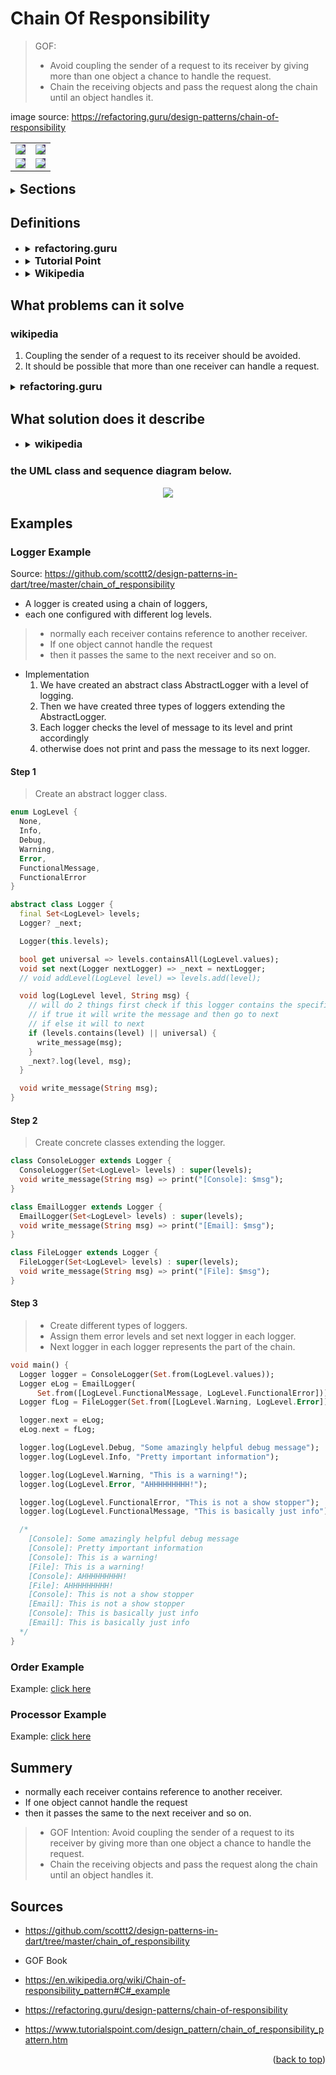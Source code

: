 <div id="top"></div>

# Chain Of Responsibility

 > GOF: 
 > - Avoid coupling the sender of a request to its receiver by giving more than one object a chance to handle the request.
 > - Chain the receiving objects and pass the request along the chain until an object handles it.

image source: https://refactoring.guru/design-patterns/chain-of-responsibility

<p align="center"><table>
    <tr>
    <td>
    <img style="background-color:#554777" src = "assets/solution1-en.png">
    </td>
    <td>
    <img style="background-color:#554777" src = "assets/solution2-en.png">
    </td>
    </tr>
    <tr>
    <td>
    <img style="background-color:#554777" src = "assets/example-en.png">
    </td>
    <td>
    <img style="background-color:#554777" src = "assets/structure.png">
    </td>
    </tr>
</p></table>
 
    

<details>
  <summary> <h2 style="display: inline;">  Sections</h2> </summary>

- [Definitions](#Definitions)
- [What problems can it solve](#What-problems-can-it-solve)
- [What solution does it describe](#What-solution-does-it-describe)
  - [the UML class and sequence diagram below](#the-UML-class-and-sequence-diagram-below.)
- [Examples](#Examples)
    - [Logger Example](#Logger-Example)
    - [Order Example](#Order-Example)
    - [Processor Example](#Processor-Example)
- [Summery](#Summery)
- [Sources](#Sources)
</details>


## Definitions

- <details>
  <summary> <h3 style="display: inline;">refactoring.guru</h3> </summary>

  - Chain of Responsibility is a behavioral design pattern.
  - that lets you pass requests along a chain of handlers. Upon receiving a request,
  - each handler decides either to process the request or to pass it to the next handler in the chain.
  </details>



- <details>
  <summary> <h3 style="display: inline;">  Tutorial Point</h3> </summary>

  - behavioral patterns.
  - creates a chain of receiver objects for a request.
  - This pattern decouples sender and receiver of a request based on type of request.
    >-  In this pattern, normally each receiver contains reference to another receiver.
    >- If one object cannot handle the request then it passes the same to the next receiver and so on.
  </details>
   


- <details>
  <summary> <h3 style="display: inline;">  Wikipedia</h3> </summary>
  
    - is a behavioral design pattern consisting of a source of command objects and a series of processing objects.
    - Each processing object contains logic that defines the types of command objects that it can handle; 
    - the rest are passed to the next processing object in the chain.
    - A mechanism also exists for adding new processing objects to the end of this chain.

    - In a variation of the standard chain-of-responsibility model, some handlers may act as `dispatchers`, `capable of sending` commands out in a variety of directions, forming a tree of responsibility.
        - In some cases, this can occur recursively, with processing objects calling higher-up processing objects with commands that attempt to solve some smaller part of the problem; in this case recursion continues until the command is processed, or the entire tree has been explored. An XML interpreter might work in this manner.

    > This pattern promotes the idea of loose coupling.

    >- The chain-of-responsibility pattern is structurally nearly identical to the decorator pattern,
    >-  the difference being that 
    >- decorator:: all classes handle the request, 
    >- chain of responsibility:: exactly one of the classes in the chain handles the request.
    >> This is a strict definition of the Responsibility concept in the GoF book.
    >> However, many implementations (such as loggers below, or UI event handling, or servlet filters in Java, etc) allow several elements in the chain to take responsibility.

 </details>
    


## What problems can it solve

### wikipedia
1. Coupling the sender of a request to its receiver should be avoided.
2. It should be possible that more than one receiver can handle a request.

 <details>
    <summary> <h3 style="display: inline;">refactoring.guru</h3> </summary>

- Imagine that you’re working on an online ordering system.
    1.  You want to restrict access to the system so only authenticated users can create orders. 
    2. Also, users who have administrative permissions must have full access to all orders.

> After a bit of planning, you realized that these checks must be performed sequentially. The application can attempt to authenticate a user to the system whenever it receives a request that contains the user’s credentials. However, if those credentials aren’t correct and authentication fails, there’s no reason to proceed with any other checks.

- During the next few months, you implemented several more of those sequential checks.

    1. One of your colleagues suggested that it’s unsafe to pass raw data straight to the ordering system. So you added an extra validation step to sanitize the data in a request.

    2. Later, somebody noticed that the system is vulnerable to brute force password cracking. To negate this, you promptly added a check that filters repeated failed requests coming from the same IP address.

    3. Someone else suggested that you could speed up the system by returning cached results on repeated requests containing the same data. Hence, you added another check which lets the request pass through to the system only if there’s no suitable cached response.

    >> With each new check the code became bigger, messier, and uglier..The bigger the code grew, the messier it became.


</details>



## What solution does it describe
<!-- wikipedia -->
-  <details>
    <summary> <h3 style="display: inline;">wikipedia</h3> </summary>

    -  depending on run-time conditions:
    > - to either handle a request 
    > - or forward it to the next receiver on the chain (if any).
    - This enables us to send a request to a chain of receivers without having to know which one handles the request.
    - The request gets passed along the chain until a receiver handles the request. The sender of a request is no longer coupled to a particular receiver.

    </details>

### the UML class and sequence diagram below.

<p align="center" ><img  src = "assets/Chain_of_Responsibility_Design_Pattern_UML.jpg"></p>


## Examples 

### Logger Example 
Source: https://github.com/scottt2/design-patterns-in-dart/tree/master/chain_of_responsibility

 - A logger is created using a chain of loggers,
 - each one configured with different log levels.
  
> - normally each receiver contains reference to another receiver.
> - If one object cannot handle the request
> - then it passes the same to the next receiver and so on.

- Implementation
  1.  We have created an abstract class AbstractLogger with a level of logging.
  1.  Then we have created three types of loggers extending the AbstractLogger.
  1.  Each logger checks the level of message to its level and print accordingly
  1.  otherwise does not print and pass the message to its next logger.

#### Step 1
> Create an abstract logger class.

```dart
enum LogLevel {
  None,
  Info,
  Debug,
  Warning,
  Error,
  FunctionalMessage,
  FunctionalError
}

abstract class Logger {
  final Set<LogLevel> levels;
  Logger? _next;

  Logger(this.levels);

  bool get universal => levels.containsAll(LogLevel.values);
  void set next(Logger nextLogger) => _next = nextLogger;
  // void addLevel(LogLevel level) => levels.add(level);

  void log(LogLevel level, String msg) {
    // will do 2 things first check if this logger contains the specific level
    // if true it will write the message and then go to next
    // if else it will to next
    if (levels.contains(level) || universal) {
      write_message(msg);
    }
    _next?.log(level, msg);
  }

  void write_message(String msg);
}
```
#### Step 2
> Create concrete classes extending the logger.

```dart
class ConsoleLogger extends Logger {
  ConsoleLogger(Set<LogLevel> levels) : super(levels);
  void write_message(String msg) => print("[Console]: $msg");
}

class EmailLogger extends Logger {
  EmailLogger(Set<LogLevel> levels) : super(levels);
  void write_message(String msg) => print("[Email]: $msg");
}

class FileLogger extends Logger {
  FileLogger(Set<LogLevel> levels) : super(levels);
  void write_message(String msg) => print("[File]: $msg");
}
```
#### Step 3
>- Create different types of loggers.
>- Assign them error levels and set next logger in each logger.
>- Next logger in each logger represents the part of the chain.

```dart
void main() {
  Logger logger = ConsoleLogger(Set.from(LogLevel.values));
  Logger eLog = EmailLogger(
      Set.from([LogLevel.FunctionalMessage, LogLevel.FunctionalError]));
  Logger fLog = FileLogger(Set.from([LogLevel.Warning, LogLevel.Error]));

  logger.next = eLog;
  eLog.next = fLog;

  logger.log(LogLevel.Debug, "Some amazingly helpful debug message");
  logger.log(LogLevel.Info, "Pretty important information");

  logger.log(LogLevel.Warning, "This is a warning!");
  logger.log(LogLevel.Error, "AHHHHHHHHH!");

  logger.log(LogLevel.FunctionalError, "This is not a show stopper");
  logger.log(LogLevel.FunctionalMessage, "This is basically just info");

  /*
    [Console]: Some amazingly helpful debug message
    [Console]: Pretty important information
    [Console]: This is a warning!
    [File]: This is a warning!
    [Console]: AHHHHHHHHH!
    [File]: AHHHHHHHHH!
    [Console]: This is not a show stopper
    [Email]: This is not a show stopper
    [Console]: This is basically just info
    [Email]: This is basically just info
  */
}

```
### Order Example
  Example: <a href="order_example/" target="_blank"> click here </a>

### Processor Example
  Example: <a href="chain_example/" target="_blank"> click here </a>
## Summery
- normally each receiver contains reference to another receiver.
- If one object cannot handle the request
- then it passes the same to the next receiver and so on.
> - GOF Intention: Avoid coupling the sender of a request to its receiver by giving more than one object a chance to handle the request.
> - Chain the receiving objects and pass the request along the chain until an object handles it.


## Sources
- https://github.com/scottt2/design-patterns-in-dart/tree/master/chain_of_responsibility

- GOF Book
- https://en.wikipedia.org/wiki/Chain-of-responsibility_pattern#C#_example
- https://refactoring.guru/design-patterns/chain-of-responsibility
- https://www.tutorialspoint.com/design_pattern/chain_of_responsibility_pattern.htm

<p align="right">(<a href="#top">back to top</a>)</p>